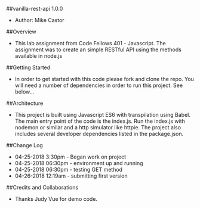 ##vanilla-rest-api 1.0.0
- Author: Mike Castor

##Overview
- This lab assignment from Code Fellows 401 - Javascript.  The assignment was to create an simple RESTful API using the methods available in node.js

##Getting Started
- In order to get started with this code please fork and clone the repo.  You will need a number of dependencies in order to run this project.  See below...

##Architecture
- This project is built using Javascript ES6 with transpilation using Babel.  The main entry point of the code is the index.js.  Run the index.js with nodemon or similar and a http simulator like httpie.  The project also includes several developer dependencies listed in the  package.json.

##Change Log
- 04-25-2018 3:30pm - Began work on project
- 04-25-2018 06:30pm - environment up and running 
- 04-25-2018 06:30pm - testing GET method
- 04-26-2018 12:19am - submitting first version

##Credits and Collaborations
- Thanks Judy Vue for demo code.
